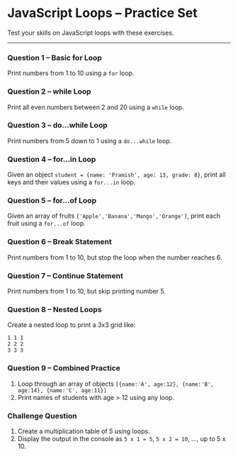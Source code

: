 # JavaScript Loops – Practice Set

Test your skills on JavaScript loops with these exercises.

---

### Question 1 – Basic for Loop

Print numbers from 1 to 10 using a `for` loop.

### Question 2 – while Loop

Print all even numbers between 2 and 20 using a `while` loop.

### Question 3 – do...while Loop

Print numbers from 5 down to 1 using a `do...while` loop.

### Question 4 – for...in Loop

Given an object `student = {name: 'Pramish', age: 13, grade: 8}`, print all keys and their values using a `for...in` loop.

### Question 5 – for...of Loop

Given an array of fruits `['Apple','Banana','Mango','Orange']`, print each fruit using a `for...of` loop.

### Question 6 – Break Statement

Print numbers from 1 to 10, but stop the loop when the number reaches 6.

### Question 7 – Continue Statement

Print numbers from 1 to 10, but skip printing number 5.

### Question 8 – Nested Loops

Create a nested loop to print a 3x3 grid like:

```
1 1 1
2 2 2
3 3 3
```

### Question 9 – Combined Practice

1. Loop through an array of objects `[{name:'A', age:12}, {name:'B', age:14}, {name:'C', age:11}]`
2. Print names of students with age > 12 using any loop.

### Challenge Question

1. Create a multiplication table of 5 using loops.
2. Display the output in the console as `5 x 1 = 5`, `5 x 2 = 10`, ..., up to 5 x 10.
